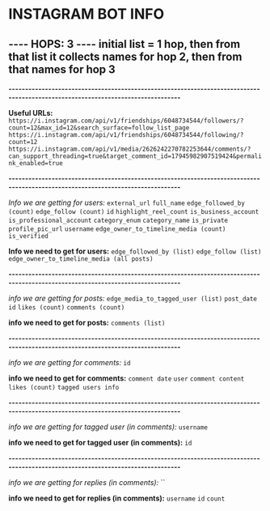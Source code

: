 # INSTAGRAM BOT INFO

## ---- HOPS: 3 ---- initial list = 1 hop, then from that list it collects names for hop 2, then from that names for hop 3

**--------------------------------------------------------------------------------------------------------------------------------**

**Useful URLs:**
`https://i.instagram.com/api/v1/friendships/6048734544/followers/?count=12&max_id=12&search_surface=follow_list_page`
`https://i.instagram.com/api/v1/friendships/6048734544/following/?count=12`
`https://i.instagram.com/api/v1/media/2626242270782253644/comments/?can_support_threading=true&target_comment_id=17945982907519424&permalink_enabled=true`

**--------------------------------------------------------------------------------------------------------------------------------**

*Info we are getting for users:*
`external_url`
`full_name`
`edge_followed_by (count)`
`edge_follow (count)`
`id`
`highlight_reel_count`
`is_business_account`
`is_professional_account`
`category_enum`
`category_name`
`is_private`
`profile_pic_url`
`username`
`edge_owner_to_timeline_media (count)`
`is_verified`

**Info we need to get for users:**
`edge_followed_by (list)`
`edge_follow (list)`
`edge_owner_to_timeline_media (all posts)`

**--------------------------------------------------------------------------------------------------------------------------------**

*info we are getting for posts:*
`edge_media_to_tagged_user (list)`
`post_date`
`id`
`likes (count)`
`comments (count)`

**info we need to get for posts:**
`comments (list)`

**--------------------------------------------------------------------------------------------------------------------------------**

*info we are getting for comments:*
`id`

**info we need to get for comments:**
`comment date`
`user`
`comment content`
`likes (count)`
`tagged users info`

**--------------------------------------------------------------------------------------------------------------------------------**

*info we are getting for tagged user (in comments):*
`username`

**info we need to get for tagged user (in comments):**
`id`

**--------------------------------------------------------------------------------------------------------------------------------**

*info we are getting for replies (in comments):*
``

**info we need to get for replies (in comments):**
`username`
`id`
`count`
